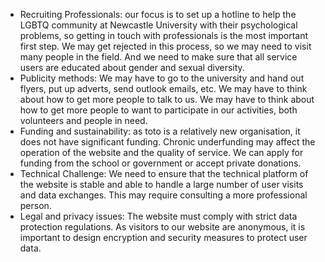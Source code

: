 
*  Recruiting Professionals: our focus is to set up a hotline to help the LGBTQ community at Newcastle University with their psychological problems, so getting in touch with professionals is the most important first step. We may get rejected in this process, so we may need to visit many people in the field. And we need to make sure that all service users are educated about gender and sexual diversity.
*  Publicity methods: We may have to go to the university and hand out flyers, put up adverts, send outlook emails, etc. We may have to think about how to get more people to talk to us. We may have to think about how to get more people to want to participate in our activities, both volunteers and people in need.
*  Funding and sustainability: as toto is a relatively new organisation, it does not have significant funding. Chronic underfunding may affect the operation of the website and the quality of service. We can apply for funding from the school or government or accept private donations.
*  Technical Challenge: We need to ensure that the technical platform of the website is stable and able to handle a large number of user visits and data exchanges. This may require consulting a more professional person.
*  Legal and privacy issues: The website must comply with strict data protection regulations. As visitors to our website are anonymous, it is important to design encryption and security measures to protect user data.
